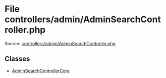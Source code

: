File controllers/admin/AdminSearchController.php
=========

Source: [controllers/admin/AdminSearchController.php](https://github.com/PrestaShop/PrestaShop/blob/1.6.0.8/controllers/admin/AdminSearchController.php)


Classes
-------

* [AdminSearchControllerCore](class.AdminSearchControllerCore.md)

